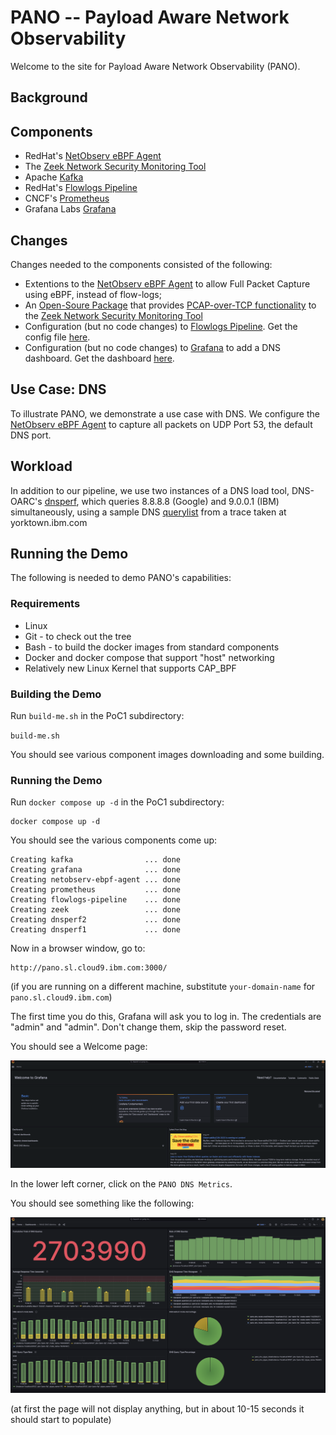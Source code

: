 # PANO -- Payload Aware Network Observability

Welcome to the site for Payload Aware Network Observability (PANO).

## Background

## Components

- RedHat's [NetObserv eBPF Agent](https://github.com/netobserv/netobserv-ebpf-agent)
- The [Zeek Network Security Monitoring Tool](https://zeek.org/)
- Apache [Kafka](https://kafka.apache.org/)
- RedHat's [Flowlogs Pipeline](https://github.com/netobserv/flowlogs-pipeline)
- CNCF's [Prometheus](https://prometheus.io/)
- Grafana Labs [Grafana](https://grafana.com/)

## Changes

Changes needed to the components consisted of the following:

- Extentions to the [NetObserv eBPF Agent](https://github.com/netobserv/netobserv-ebpf-agent) to allow Full Packet Capture using eBPF, instead of flow-logs;
- An [Open-Soure Package](https://github.com/emnahum/zeek-pcapovertcp-plugin) that provides [PCAP-over-TCP functionality](https://www.netresec.com/?page=Blog&month=2022-08&post=What-is-PCAP-over-IP) to the [Zeek Network Security Monitoring Tool](https://zeek.org/)
- Configuration (but no code changes) to [Flowlogs Pipeline](https://github.com/netobserv/flowlogs-pipeline). Get the config file [here](poc1/flowlogs-pipeline/pano-kafka-dns.yaml).
- Configuration (but no code changes) to [Grafana](https://grafana.com/) to add a DNS dashboard. Get the dashboard [here](poc1/grafana/pano-dns-dashboard.json). 

## Use Case: DNS

To illustrate PANO, we demonstrate a use case with DNS.  We configure the [NetObserv eBPF Agent](https://github.com/netobserv/netobserv-ebpf-agent) to capture all packets on UDP Port 53, the default DNS port.  

## Workload

In addition to our pipeline, we use two instances of a DNS load tool, DNS-OARC's [dnsperf](https://github.com/DNS-OARC/dnsperf), which queries 8.8.8.8 (Google) and 9.0.0.1 (IBM) simultaneously, using a sample DNS [querylist](poc1/dnsperf/dns-entry-list) from a trace taken at yorktown.ibm.com

## Running the Demo

The following is needed to demo PANO's capabilities:

### Requirements

- Linux
- Git - to check out the tree
- Bash - to build the docker images from standard components
- Docker and docker compose that support "host" networking
- Relatively new Linux Kernel that supports CAP_BPF

### Building the Demo

Run `build-me.sh` in the PoC1 subdirectory:

`build-me.sh`

You should see various component images downloading and some building.

### Running the Demo

Run `docker compose up -d` in the PoC1 subdirectory:

```
docker compose up -d
```

You should see the various components come up:
```
Creating kafka                ... done
Creating grafana              ... done
Creating netobserv-ebpf-agent ... done
Creating prometheus           ... done
Creating flowlogs-pipeline    ... done
Creating zeek                 ... done
Creating dnsperf2             ... done
Creating dnsperf1             ... done
```

Now in a browser window, go to:

```
http://pano.sl.cloud9.ibm.com:3000/
```

(if you are running on a different machine, substitute `your-domain-name` for `pano.sl.cloud9.ibm.com`)

The first time you do this, Grafana will ask you to log in.  The credentials are "admin" and "admin".  Don't change them, skip the password reset.

You should see a Welcome page:

![Grafana Welcome Page](images/grafana-welcome.png)

In the lower left corner, click on the `PANO DNS Metrics`.

You should see something like the following:

![Grafana DNS Page](images/grafana-pano.png)

(at first the page will not display anything, but in about 10-15 seconds it should start to populate)
